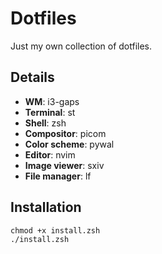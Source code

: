 # Dotfiles
Just my own collection of dotfiles.

## Details
- **WM**: i3-gaps
- **Terminal**: st
- **Shell**: zsh
- **Compositor**: picom
- **Color scheme**: pywal
- **Editor**: nvim
- **Image viewer**: sxiv
- **File manager**: lf

## Installation
```
chmod +x install.zsh
./install.zsh
```
